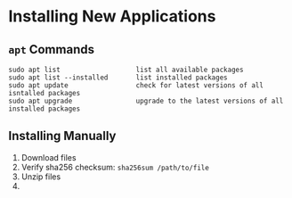 # Installing New Applications

## `apt` Commands

```
sudo apt list                   list all available packages
sudo apt list --installed       list installed packages
sudo apt update                 check for latest versions of all isntalled packages
sudo apt upgrade                upgrade to the latest versions of all installed packages
```

## Installing Manually

1. Download files
2. Verify sha256 checksum: `sha256sum /path/to/file`
3. Unzip files
4. 
